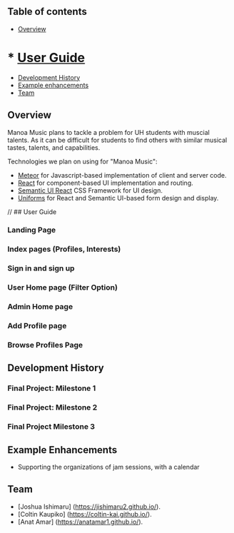 ## Table of contents

* [Overview](#overview)
# * [User Guide](#user-guide)
* [Development History](#development-history)
* [Example enhancements](#example-enhancements)
* [Team](#team)

## Overview

Manoa Music plans to tackle a problem for UH students with muscial talents. As it can be difficult for students to find others with similar musical tastes, talents, and capabilities. 

Technologies we plan on using for "Manoa Music":

* [Meteor](https://www.meteor.com/) for Javascript-based implementation of client and server code.
* [React](https://reactjs.org/) for component-based UI implementation and routing.
* [Semantic UI React](https://react.semantic-ui.com/) CSS Framework for UI design.
* [Uniforms](https://uniforms.tools/) for React and Semantic UI-based form design and display.

// ## User Guide

### Landing Page

### Index pages (Profiles, Interests)

### Sign in and sign up

### User Home page (Filter Option)

### Admin Home page

### Add Profile page

### Browse Profiles Page

## Development History

### Final Project: Milestone 1

### Final Project: Milestone 2

### Final Project Milestone 3

## Example Enhancements 

* Supporting the organizations of jam sessions, with a calendar 

## Team
* [Joshua Ishimaru] (https://jishimaru2.github.io/).
* [Coltin Kaupiko] (https://coltin-kai.github.io/).
* [Anat Amar] (https://anatamar1.github.io/).
